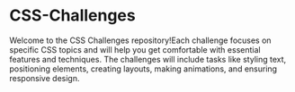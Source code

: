 # CSS-Challenges
Welcome to the CSS Challenges repository!Each challenge focuses on specific CSS topics and will help you get comfortable with essential features and techniques. The challenges will include tasks like styling text, positioning elements, creating layouts, making animations, and ensuring responsive design.
